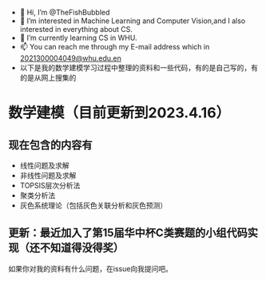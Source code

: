 - 👋 Hi, I’m @TheFishBubbled
- 👀 I’m interested in Machine Learning and Computer Vision,and I also interested in everything about CS.
- 🌱 I’m currently learning CS in WHU.
- 📫 You can reach me through my E-mail address which in 2021300004049@whu.edu.en
- 以下是我的数学建模学习过程中整理的资料和一些代码，有的是自己写的，有的是从网上搜集的

# 数学建模（目前更新到2023.4.16）

## 现在包含的内容有
- 线性问题及求解
- 非线性问题及求解
- TOPSIS层次分析法
- 聚类分析法
- 灰色系统理论（包括灰色关联分析和灰色预测）

## 更新：最近加入了第15届华中杯C类赛题的小组代码实现（还不知道得没得奖）


如果你对我的资料有什么问题，在issue向我提问吧。
<!---
TheFishBubbled/TheFishBubbled is a ✨ special ✨ repository because its `README.md` (this file) appears on your GitHub profile.
You can click the Preview link to take a look at your changes.
--->
